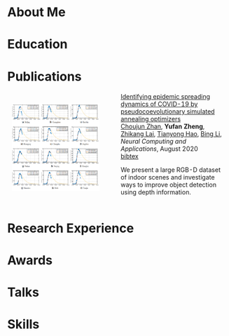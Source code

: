 

# About Me


# Education

# Publications



<table style="width:100%;border:0px;border-spacing:0px;border-collapse:separate;margin-right:auto;margin-left:auto;">
       <tbody>
          <tr>
            <td style="padding:10px;width:50%;vertical-align:middle">
              <img src="img/paper/zhan2021identifying.png" alt="zhan2021identifying" width="200" height="200" style="border-style: none">
            </td>
            <td width="50%" valign="middle">
              <a href="https://link.springer.com/article/10.1007/s00521-020-05285-9">
                <papertitle>Identifying epidemic spreading dynamics of COVID-19 by pseudocoevolutionary simulated annealing optimizers</papertitle>
              </a>
              <br>
              <a href="http://www.eecs.berkeley.edu/%7Eallie/">Choujun Zhan</a>,
	      <strong>Yufan Zheng</strong>,
              <a href="http://sergeykarayev.com/">Zhikang Lai</a>,
              <a href="http://www.eecs.berkeley.edu/%7Ejiayq/">Tianyong Hao</a>,
              <a href="http://www.cs.berkeley.edu/%7Emfritz/">Bing Li</a>,
              <br>
              <em>Neural Computing and Applications</em>, August 2020
              <br>
              <a href="bib/zhan2021identifying.bib">bibtex</a>
              <p>We present a large RGB-D dataset of indoor scenes and investigate ways to improve object detection using depth information.</p>
            </td>
          </tr>
	</tbody>
</table>

# Research Experience

# Awards

# Talks

# Skills

